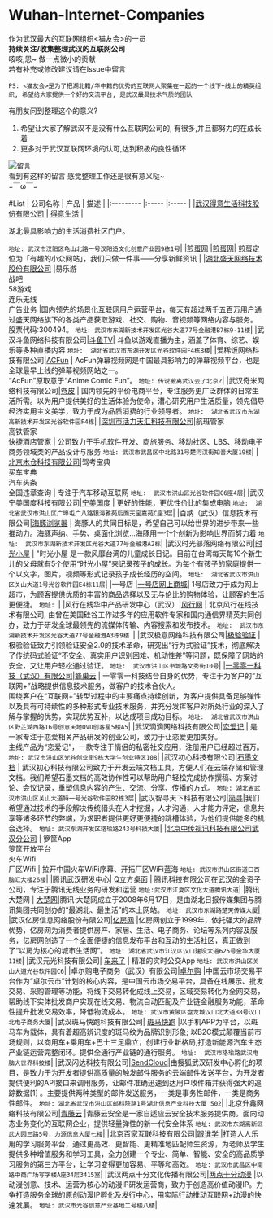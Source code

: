 # Wuhan-Internet-Companies
作为武汉最大的互联网组织<猫友会>的一员  
**持续关注/收集整理武汉的互联网公司**  
咳咳,恩~ 做一点微小的贡献  
若有补充或修改建议请在Issue中留言  

`PS: <猫友会>是为了把湖北籍/华中籍的优秀的互联网人聚集在一起的一个线下+线上的精英组织, 希望给大家提供一个好的交流平台, 是武汉最具技术气质的团队`  

有朋友问到整理这个的意义?  
1. 希望让大家了解武汉不是没有什么互联网公司的, 有很多,并且都努力的在成长着  
2. 更多对于武汉互联网环境的认可,达到积极的良性循环  

![留言](https://github.com/xmagicj/Wuhan-Internet-Companies/blob/master/msg.png)  
看到有这样的留言 感觉整理工作还是很有意义哒~  
=￣ω￣=

#List
| 公司名称  | 产品  | 描述  |
|:--------- |:----- |:----- |
|[武汉得意生活科技股份有限公司](http://corp.deyi.com/) | [得意生活](http://www.deyi.com/) | <p>湖北最具影响力的生活消费社区门户。</p>`地址: 武汉市汉阳区龟山北路一号汉阳造文化创意产业园9栋1号`|
|[煎蛋网](http://jandan.net/)  |[煎蛋网](http://jandan.net/)| 煎蛋定位为「有趣的小众网站」，我们只做一件事——分享新鲜资讯 |
|[湖北盛天网络技术股份有限公司](http://www.stnts.com/) |易乐游<br> 战吧<br>  58游戏<br>  连乐无线<br>  广告业务  |国内领先的场景化互联网用户运营平台，每天有超过两千五百万用户通过盛天网络旗下的各类产品获取游戏、社交、购物、音视频等网络内容与服务。<br>股票代码:300494。  `地址: 武汉市东湖新技术开发区光谷大道77号金融港B7栋9-11楼`|
|武汉斗鱼网络科技有限公司|[斗鱼TV](https://www.douyu.com/)| 斗鱼以游戏直播为主，涵盖了体育、综艺、娱乐等多种直播内容  `地址:  湖北省武汉市东湖开发区光谷软件园F4栋8楼`|
|爱稀饭网络科技有限公司|[ACFun](http://www.acfun.tv/) | AcFun弹幕视频网是中国最具影响力的弹幕视频平台，也是全球最早上线的弹幕视频网站之一。<br>“AcFun”原取意于“Anime Comic Fun”。  `地址: 传说搬离武汉去了北京?`|
|武汉奇米网络科技有限公司|[卷皮](http://www.juanpi.com/) | 国内领先的平价电商平台，专注服务更广泛群体的日常生活所需。以为用户提供美好的生活体验为使命，潜心研究用户生活质量，领先倡导经济实用主义美学，致力于成为品质消费的行业领导者。  `地址:  湖北省武汉市东湖高新技术开发区光谷软件园F4栋`|
|[深圳市活力天汇科技有限公司](http://www.133.cn/)|航班管家 <br> 高铁管家 <br> 快捷酒店管家 | 公司致力于手机软件开发、商旅服务、移动社区、LBS、移动电子商务领域类的产品设计与服务  `地址: 武汉市武昌区中北路31号楚河汉街知音大厦19楼`|
|[北京木仓科技有限公司](http://www.mucang.cn/)|驾考宝典 <br> 买车宝典 <br> 汽车头条 <br> 全国违章查询 | 专注于汽车移动互联网  `地址:  武汉市洪山区光谷软件园C6座4层`|
|武汉宁美国度科技有限公司|[宁美国度](http://www.ningmei.net.cn/) | 更好的性能，更优性价比的集成电脑  `地址:  湖北省武汉市洪山区广埠屯广八路银海雅苑后面天宝嘉苑C座3层`|
|百纳（武汉）信息技术有限公司|[海豚浏览器](http://cn.dolphin.com/) | 海豚人的共同目标是，希望自己可以给世界的进步带来一些推动力。海豚声纳、手势、桌面化浏览...海豚用一个个创新为影响世界而努力着  `地址:  武汉市东湖新技术开发区光谷大道77号金融港A2栋`|
|武汉时光部落网络有限公司|[时光小屋](http://www.shiguangxiaowu.cn/) | "时光小屋 是一款风靡台湾的儿童成长日记。目前在台湾每天每10个新生儿的父母就有5个使用“时光小屋”来记录孩子的成长。为每个有孩子的家庭提供一个以文字，图片，视频等形式记录孩子成长经历的空间。  `地址:  湖北省武汉市洪山区关山大道1号光谷软件园E4栋11层`|
|一号店  |[一号店网上商城](http://www.yhd.com/)| 1号店致力于成为网上超市，为顾客提供优质的丰富的商品选择以及无与伦比的购物体验，让顾客的生活更便捷。  `地址: `|
|风行在线华中产品研发中心（武汉）|[风行网](http://www.fun.tv/) | 北京风行在线技术有限公司, 由曾在美国硅谷工作过多年的应用软件专家和国内通信界精英共同创办，致力于研发全球最领先的流媒体传输、内容搜索和发布技术。  `地址:  武汉市东湖新技术开发区光谷大道77号金融港A3栋9楼 `|
|武汉极意网络科技有限公司|[极验验证](http://www.geetest.com/) | 极验验证致力引领验证安全2.0的技术革命，研究出“行为式验证”技术，彻底解决了传统码式验证“不安全、真实用户识别困难、机动性差”等问题，既保障了网站的安全，又让用户轻松通过验证。  `地址:  武汉市洪山区书城路文秀街10号`|
|[一零零一科技（武汉）有限公司](http://www.1001ts.com/)|[蜂巢云](http://fengchaoyun.net/) | 一零零一科技结合自身的优势，专注于为客户的“互联网+”战略提供信息技术服务，做客户的技术合伙人。<br>围绕客户在“互联网+”转型过程中的主要痛点持续创新，为客户提供具备足够弹性以及具有可持续性的多种形式专业技术服务，并充分发挥客户对所处行业的深入了解与掌握的优势，实现优势互补，以达成项目成功目标。  `地址:  湖北省武汉市洪山区野芷湖西路16号创意天地OVU创客星5楼A5`|
|武汉滴滴网络科技有限公司|[恋爱记](http://www.lianaibiji.com/) | 是一家专注于恋爱相关产品研发的创业公司，致力于让恋爱更加美好。<br> 主线产品为“恋爱记”，一款专注于情侣的私密社交应用，注册用户已经超过百万。  `地址: 武汉市洪山区光谷创业街9栋大学生创业特区108`|
|武汉初心科技有限公司|[石墨文档](https://shimo.im/) | 武汉初心科技有限公司致力于开发云端文档工具，方便人们在云端存储和管理文档。我们希望石墨文档的高效协作性可以帮助用户轻松完成协作撰稿、方案讨论、会议记录，重塑信息内容的产生、交流、分享、传播的方式。  `地址: 湖北省武汉市洪山区关山大道特一号光谷软件园B2栋3层`|
|武汉智寻天下科技有限公司|[简寻](https://www.jianxun.io/)|我们希望通过技术的手段解决传统猎头在人才挖掘，人才沟通，人才能力评定，信息共享等诸多环节的弊端，为求职者提供更好更便捷的跳槽体验，为他们提供能多的机会选择。  `地址: 武汉东湖开发区珞瑜路243号科技大厦`|
|[北京中传视讯科技有限公司武汉分公司](http://www.cmmobi.com/) | 箩筐App <br> 箩筐开放平台 <br> 火车Wifi <br> 厂区Wifi | 拉开中国火车WiFi序幕、开拓厂区WiFi蓝海  `地址: 武汉市洪山区街道口百脑汇大楼26楼`|
|腾讯武汉研发中心| Q立方桌面 | 腾讯科技有限公司在武汉的全资子公司，专注于腾讯无线业务的研发和运营   `地址:武汉市江夏区文化大道腾讯大道`|
|腾讯大楚网 | [大楚网](http://hb.qq.com/)|腾讯·大楚网成立于2008年6月17日，是由湖北日报传媒集团与腾讯集团共同创办的“最湖北、最生活”的本土网站。  `地址: 武汉市东湖路楚天传媒大厦`|
|武汉亿房信息网络股份有限公司|[亿房网](http://www.fdc.com.cn/) |亿房网创立于1999年，依托强大的品牌优势，亿房网为消费者提供房产、家居、生活、电子商务、论坛等系列内容及服务，亿房网创造了一个全面便捷的信息发布平台和互动的生活社区，真正做到了“以房为核心的城市生活网”。  `地址: 湖北省武汉市江汉区汉口建设大道625号金华大厦11楼`|
|武汉元光科技有限公司| [车来了](http://www.chelaile.net.cn/) | 精准的实时公交App   `地址: 武汉市洪山区关山大道光谷软件园C6`|
|卓尔购电子商务（武汉）有限公司|[卓尔购](http://www.zallgo.com/home) |中国云市场交易平台作为“卓尔云市”计划的核心内容，是中国云市场交易平台，具备在线展示、批发交易、采购管理等功能，将线下交易转化成线上交易，区域交易转化为全网交易，帮助线下实体批发商户实现在线交易、物流自动匹配及产业链金融服务功能，革命性提升批发交易效率，降低物流成本。   `地址: 武汉市黄陂区盘龙城汉口北大道88号汉口北电子商务大厦`|
|武汉斑马快跑科技有限公司| [斑马快跑](http://www.bmkp.cn/) |以手机APP为平台，以斑马车为载体，具有着超高辨识度的斑马纹为品牌识别形象; 以B2C模式颠覆当前市场规则，以商用车+乘用车+巴士三足鼎立，创建行业新格局,打造新能源汽车生态产业链运营完整闭环。提供全通行产业链的通行服务。  `地址:  武汉市珞瑜路武汉电脑大世界科技楼`|
|武汉闪达科技有限公司|[SendCloud](http://sendcloud.sohu.com/)|由搜狐武汉研发中心孵化的项目，是致力于为开发者提供高质量的触发邮件服务的云端邮件发送平台，为开发者提供便利的API接口来调用服务，让邮件准确迅速到达用户收件箱并获得强大的追踪数据[1]  。主要提供两种类型的邮件发送服务，一类是事务性邮件，一类是商务性邮件。  `地址: 湖北省武汉市洪山区邮科院路1号湖北信息产业科技大厦 502`|
|北京升鑫网络科技有限公司|[青藤云](https://qingteng.cn/) |青藤云安全是一家自适应云安全技术服务提供商。面向动态业务变化的互联网企业，提供轻量弹性的新一代安全体系  `地址: 武汉市东湖高新区武大园三路5号，力源信息大厦七楼`|
|北京百家互联科技有限公司|[跟谁学](http://www.genshuixue.com/) |打造人人乐用的学习服务平台，通过更高效、更智能、更精准地匹配师生资源，为老师及学生提供多种增值服务和学习工具，全力创建一个专业、简单、智能、安全的高品质学习服务的第三方平台，让学习变得更加容易、平等和高效。  `地址: 武汉市武昌区中南路中商广场写字楼A座34层3415室`|
|武汉两点十分文化传播有限公司|[两点十分动漫](http://www.2-10.cn/) |以动漫创意、技术、运营为核心的动漫IP研发运营商，致力于创造高价值动漫IP。力争打造服务全球的原创动漫IP孵化及发行中心，用实际行动推动互联网+动漫的快速发展。  `地址: 武汉市光谷创意产业基地二号楼八楼`|
